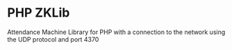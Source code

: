 # PHP ZKLib #

Attendance Machine Library for PHP with a connection to the network using the UDP protocol and port 4370

